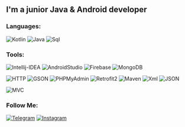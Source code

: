 ## I'm a junior Java & Android developer

### Languages:
![Kotlin](https://img.shields.io/badge/-Kotlin-090909?style=for-the-badge&logo=kotlin)
![Java](https://img.shields.io/badge/-Java-090909?style=for-the-badge&logo=java)
![Sql](https://img.shields.io/badge/-Sql-090909?style=for-the-badge&logo=mysql)

### Tools:
![Intellij-IDEA](https://img.shields.io/badge/-IntellijIDEA-090909?style=for-the-badge&logo=IntelliJ-IDEA)
![AndroidStudio](https://img.shields.io/badge/-AndroidStudio-090909?style=for-the-badge&logo=Android-Studio&logoColor=FFF)
![Firebase](https://img.shields.io/badge/-Firebase-090909?style=for-the-badge&logo=firebase)
![MongoDB](https://img.shields.io/badge/-MongoDB-090909?style=for-the-badge&logo=MongoDB)

![HTTP](https://img.shields.io/badge/-HTTP-090909?style=for-the-badge&logo=HTTP)
![GSON](https://img.shields.io/badge/-GSON-090909?style=for-the-badge&logo=GSON)
![PHPMyAdmin](https://img.shields.io/badge/-PHPMyAdmin-090909?style=for-the-badge&logo=PHPMyAdmin)
![Retrofit2](https://img.shields.io/badge/-Retrofit2-090909?style=for-the-badge&logo=Retrofit)
![Maven](https://img.shields.io/badge/-Maven-090909?style=for-the-badge&logo=maven)
![Xml](https://img.shields.io/badge/-XML-090909?style=for-the-badge&logo=xml)
![JSON](https://img.shields.io/badge/-JSON-090909?style=for-the-badge&logo=JSON)

![MVC](https://img.shields.io/badge/-MVC-090909?style=for-the-badge&logo=Textpattern)

### Follow Me:
[![Telegram](https://img.shields.io/badge/-Telegram-090909?style=for-the-badge&logo=telegram&logoColor=27A0D9)](https://t.me/zefip)
[![Instagram](https://img.shields.io/badge/-Instagram-090909?style=for-the-badge&logo=instagram&logoColor=B4068E)](https://www.instagram.com/promise.pending)
